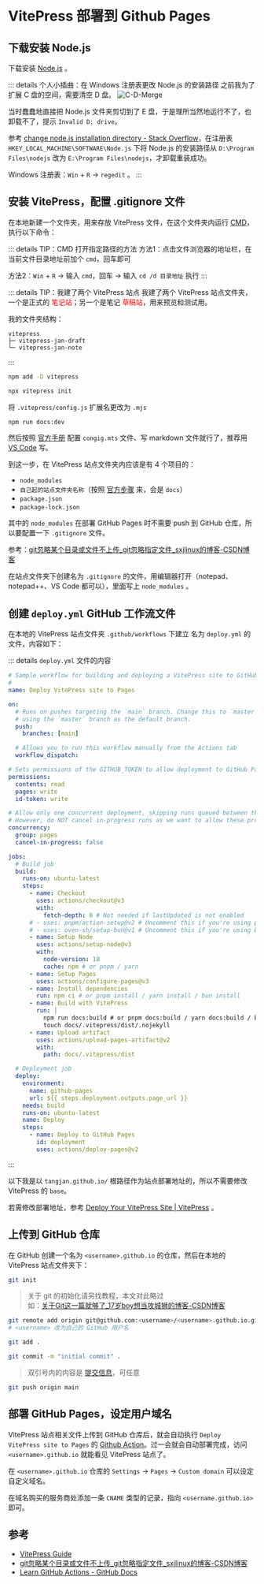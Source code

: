 # VitePress 部署到 Github Pages

## 下载安装 Node.js

下载安装 [Node.js](https://nodejs.org/en) 。

::: details 个人小插曲：在 Windows 注册表更改 Node.js 的安装路径
之前我为了扩展 C 盘的空间，需要清空 D 盘。
![C-D-Merge](https://cdn.tangjiayan.com/notes/vitepress-github-pages/C-D-Merge.jpg)

当时蠢蠢地直接把 Node.js 文件夹剪切到了 E 盘，于是理所当然地运行不了，也卸载不了，提示 `Invalid D: drive`。

参考 [change node.js installation directory - Stack Overflow](https://stackoverflow.com/questions/35451598/change-node-js-installation-directory)，在注册表 `HKEY_LOCAL_MACHINE\SOFTWARE\Node.js` 下将 Node.js 的安装路径从 `D:\Program Files\nodejs` 改为 `E:\Program Files\nodejs`，才卸载重装成功。

Windows 注册表：`Win` + `R` → `regedit` 。
:::

## 安装 VitePress，配置 .gitignore 文件

在本地新建一个文件夹，用来存放 VitePress 文件，在这个文件夹内运行 [CMD](https://en.wikipedia.org/wiki/Cmd.exe)，执行以下命令：

::: details TIP：CMD 打开指定路径的方法
方法1：点击文件浏览器的地址栏，在当前文件目录地址前加个 `cmd`，回车即可

方法2：`Win` + `R` → 输入 `cmd`，回车 → 输入 `cd /d 目录地址` 执行
:::

::: details TIP：我建了两个 VitePress 站点
我建了两个 VitePress 站点文件夹，一个是正式的 <font color="red">笔记站</font>；另一个是笔记 <font color="red">草稿站</font>，用来预览和测试用。

我的文件夹结构：

```
vitepress
├─ vitepress-jan-draft
└─ vitepress-jan-note
```

:::

```sh
npm add -D vitepress
```

```sh
npx vitepress init
```

将 `.vitepress/config.js` 扩展名更改为 `.mjs`

```sh
npm run docs:dev
```

然后按照 [官方手册](https://vitepress.dev/reference/default-theme-config) 配置 `congig.mts` 文件、写 markdown 文件就行了，推荐用 [VS Code](https://code.visualstudio.com/) 写。

到这一步，在 VitePress 站点文件夹内应该是有 4 个项目的：

- `node_modules`
- `自己起的站点文件夹名称`（按照 [官方步骤](https://vitepress.dev/guide/getting-started#installation) 来，会是 `docs`）
- `package.json`
- `package-lock.json`

其中的 `node_modules` 在部署 GitHub Pages 时不需要 push 到 GitHub 仓库，所以要配置一下 `.gitignore` 文件。

参考：[git忽略某个目录或文件不上传_git忽略指定文件_sxjlinux的博客-CSDN博客](https://blog.csdn.net/sunxiaoju/article/details/86495234)

在站点文件夹下创建名为 `.gitignore` 的文件，用编辑器打开（notepad、notepad++、VS Code 都可以），里面写上 `node_modules` 。

## 创建 `deploy.yml` GitHub 工作流文件

在本地的 VitePress 站点文件夹 `.github/workflows` 下建立 名为 `deploy.yml` 的文件，内容如下：

::: details `deploy.yml` 文件的内容

```yml
# Sample workflow for building and deploying a VitePress site to GitHub Pages
#
name: Deploy VitePress site to Pages

on:
  # Runs on pushes targeting the `main` branch. Change this to `master` if you're
  # using the `master` branch as the default branch.
  push:
    branches: [main]

  # Allows you to run this workflow manually from the Actions tab
  workflow_dispatch:

# Sets permissions of the GITHUB_TOKEN to allow deployment to GitHub Pages
permissions:
  contents: read
  pages: write
  id-token: write

# Allow only one concurrent deployment, skipping runs queued between the run in-progress and latest queued.
# However, do NOT cancel in-progress runs as we want to allow these production deployments to complete.
concurrency:
  group: pages
  cancel-in-progress: false

jobs:
  # Build job
  build:
    runs-on: ubuntu-latest
    steps:
      - name: Checkout
        uses: actions/checkout@v3
        with:
          fetch-depth: 0 # Not needed if lastUpdated is not enabled
      # - uses: pnpm/action-setup@v2 # Uncomment this if you're using pnpm
      # - uses: oven-sh/setup-bun@v1 # Uncomment this if you're using Bun
      - name: Setup Node
        uses: actions/setup-node@v3
        with:
          node-version: 18
          cache: npm # or pnpm / yarn
      - name: Setup Pages
        uses: actions/configure-pages@v3
      - name: Install dependencies
        run: npm ci # or pnpm install / yarn install / bun install
      - name: Build with VitePress
        run: |
          npm run docs:build # or pnpm docs:build / yarn docs:build / bun run docs:build
          touch docs/.vitepress/dist/.nojekyll
      - name: Upload artifact
        uses: actions/upload-pages-artifact@v2
        with:
          path: docs/.vitepress/dist

  # Deployment job
  deploy:
    environment:
      name: github-pages
      url: ${{ steps.deployment.outputs.page_url }}
    needs: build
    runs-on: ubuntu-latest
    name: Deploy
    steps:
      - name: Deploy to GitHub Pages
        id: deployment
        uses: actions/deploy-pages@v2
```

:::

以下我是以 `tangjan.github.io/` 根路径作为站点部署地址的，所以不需要修改 VitePress 的 `base`。

若需修改部署地址，参考 [Deploy Your VitePress Site | VitePress](https://vitepress.dev/guide/deploy#setting-a-public-base-path) 。

## 上传到 GitHub 仓库

在 GitHub 创建一个名为 `<username>.github.io` 的仓库，然后在本地的 VitePress 站点文件夹下：

```sh
git init
```

>关于 git 的初始化请另找教程，本文对此略过
<br>如：[关于Git这一篇就够了_17岁boy想当攻城狮的博客-CSDN博客](https://blog.csdn.net/bjbz_cxy/article/details/116703787)

```sh
git remote add origin git@github.com:<username>/<username>.github.io.git
# <username> 改为自己的 GitHub 用户名
```

```sh
git add .
```

```sh
git commit -m "initial commit" .
```

> 双引号内的内容是 [提交信息](https://git-scm.com/docs/git-commit#Documentation/git-commit.txt--mltmsggt)，可任意

```sh
git push origin main
```

## 部署 GitHub Pages，设定用户域名

VitePress 站点相关文件上传到 GitHub 仓库后，就会自动执行 `Deploy VitePress site to Pages` 的 [Github Action](https://docs.github.com/en/actions/learn-github-actions)。过一会就会自动部署完成，访问 `<username>.github.io` 就能看见 VitePress 站点了。

在 `<username>.github.io` 仓库的 `Settings` → `Pages` → `Custom domain` 可以设定自定义域名。

在域名购买的服务商处添加一条 `CNAME` 类型的记录，指向 `<username.github.io>` 即可。

## 参考

- [VitePress Guide](https://vitepress.dev/guide/what-is-vitepress)
- [git忽略某个目录或文件不上传_git忽略指定文件_sxjlinux的博客-CSDN博客](https://blog.csdn.net/sunxiaoju/article/details/86495234)
- [Learn GitHub Actions - GitHub Docs](https://docs.github.com/en/actions/learn-github-actions)
